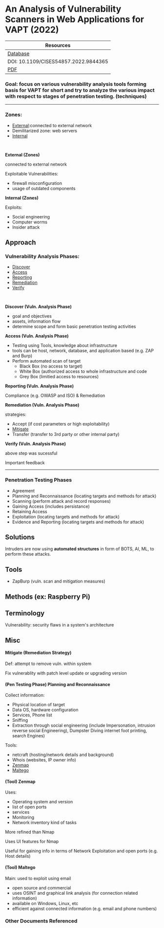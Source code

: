 # An Analysis of Vulnerability Scanners in Web Applications for VAPT (2022)

| Resources	|
|----------|
| [Database](https://doi-org.ezproxy.semo.edu:2443/10.1109/CISES54857.2022.9844365) |
| DOI: 10.1109/CISES54857.2022.9844365 |
| [PDF](https://ieeexplore-ieee-org.ezproxy.semo.edu:2443/stamp/stamp.jsp?tp=&arnumber=9844365) |

### Goal: focus on various vulnerability analysis tools forming basis for VAPT for short and try to analyze the various impact with respect to stages of penetration testing. (techniques)

<!-------------------------------------------------------->
----
	
### Zones:

- [External](#external-zone):connected to external network
- Demilitarized zone: web servers
- [Internal](#internal-zone)  

<br>

<a id="external-zone"></a>
**External (Zones)**

connected to external network

Exploitable Vulnerabilities:
- firewall misconfiguration
- usage of outdated components  
  
  
<a id="internal-zone"></a>
**Internal (Zones)**

Exploits:
- Social engineering
- Computer worms
- Insider attack  
  
<a id="approach"></a>
## Approach

### Vulnerability Analysis Phases:
- [Discover](#discover)
- [Access](#access)
- [Reporting](#reporting)
- [Remediation](#remediation)
- [Verify](#verify)

<br>

<a id="discover"></a>
**Discover (Vuln. Analysis Phase)**
- goal and objectives
- assets, information flow
- determine scope and form basic penetration testing activities

<a id="access"></a>
**Access (Vuln. Analysis Phase)**
- Testing using Tools, knowledge about infrastructure
- tools can be host, network, database, and application based (e.g. ZAP and Burp)
- Perform automated scan of target 
	- Black Box (no access to target)
	- White Box (authorized access to whole infrastructure and code
	- Grey Box (limitied access to resources)

<a id="reporting"></a>
**Reporting (Vuln. Analysis Phase)**

Compliance (e.g. OWASP and ISO) & Remediation

<a id="remediation"></a>
**Remediation (Vuln. Analysis Phase)**

strategies: 
- Accept (if cost parameters or high exploitability)
- [Mitigate](#mitigate)
- Transfer (transfer to 3rd party or other internal party)

  
<a id="verify"></a>
**Verify (Vuln. Analysis Phase)**

above step was sucessful

Important feedback  

----  

### Penetration Testing Phases
- Agreement
- Planning and Reconnaissance (locating targets and methods for attack)
- Scanning (perform attack and record responses)
- Gaining Access (includes persistance)
- Retaining Access
- Exploitation (locating targets and methods for attack)
- Evidence and Reporting (locating targets and methods for attack)  


<a id="solutions"></a>
## Solutions

Intruders are now using **automated structures** in form of BOTS, AI, ML, to perform these attacks.   

<a id="tools"></a>
## Tools

- ZapBurp (vuln. scan and mitigation measures)  

<a id="Methods"></a>
## Methods (ex: Raspberry Pi)  

<a id="terminology"></a>
## Terminology

Vulnerability: security flaws in a system's architecture
  

## Misc

<a id="mitigate"></a>
####  Mitigate (Remediation Strategy)

Def: attempt to remove vuln. within system

Fix vulnerablity with patch level update or upgrading version  

<a id="planning-reconnaissance"></a>
#### (Pen Testing Phase) Planning and Reconnaissance

Collect information:
- Physical location of target
- Data OS, hardware configuration
- Services, Phone list
- Sniffing
- Extraction through social engineering (include Impersonation, intrusion reverse social Engineering), Dumpster Diving internet foot printing, search Engines)

Tools:
- netcraft (hosting/network details and background)
- Whois (websites, IP owner info)
- [Zenmap](#zenmap)
- [Maltego](#maltego)

<a id="zenmap"></a>
#### (Tool) Zenmap

Uses:
- Operating system and version
- list of open ports
- services
- Monitoring
- Network inventory kind of tasks

More refined than Nmap

Uses UI features for Nmap

Useful for gaining info in terms of Network Exploitation and open ports (e.g. Host details)

<a id="maltego"></a>
#### (Tool) Maltego

Main: used to exploit using email

- open source and commercial
- uses OSINT and graphical link analysis (for connection related information)
- available on Windows, Linux, etc
- efficient against connected information (e.g. email and phone numbers)



### Other Documents Referenced


